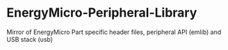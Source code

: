EnergyMicro-Peripheral-Library
==============================

Mirror of EnergyMicro Part specific header files, peripheral API (emlib) and USB stack (usb)
